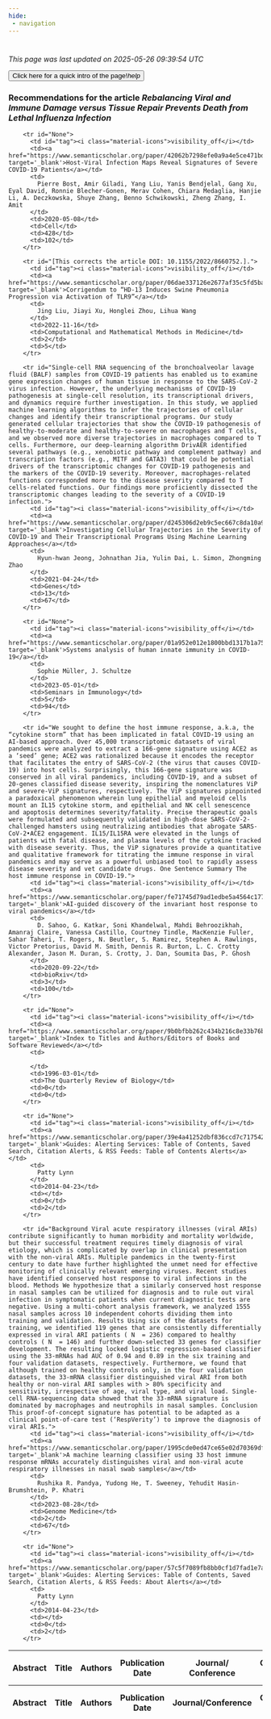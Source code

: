 ```yaml
---
hide:
 - navigation
---
```

<!DOCTYPE html>
#
<html lang="en">
<head>
  <meta charset="utf-8">
</head>

<body>
  <p>
  <i class="footer">This page was last updated on 2025-05-26 09:39:54 UTC</i>
  </p>
  
  <div class="note info" onclick="startIntro()">
    <p>
      <button type="button" class="buttons">
        <div style="display: flex; align-items: center;">
        Click here for a quick intro of the page! <i class="material-icons">help</i>
        </div>
      </button>
    </p>
  </div>

  <p>
  <h3 data-intro='Recommendations for the article'>
    Recommendations for the article <i>Rebalancing Viral and Immune Damage versus Tissue Repair Prevents Death from Lethal Influenza Infection</i>
  </h3>
  <table id="table1" class="display wrap" style="width:100%">
  <thead>
    <tr>
        <th data-intro='Click to view the abstract (if available)'>Abstract</th>
        <th>Title</th>
        <th>Authors</th>
        <th>Publication Date</th>
        <th>Journal/ Conference</th>
        <th>Citation count</th>
        <th data-intro='Highest h-index among the authors'>Highest h-index</th>
    </tr>
  </thead>
  <tbody>
    
        <tr id="None">
          <td id="tag"><i class="material-icons">visibility_off</i></td>
          <td><a href="https://www.semanticscholar.org/paper/42062b7298efe0a9a4e5ce471bd6c8d7131d6cda" target='_blank'>Host-Viral Infection Maps Reveal Signatures of Severe COVID-19 Patients</a></td>
          <td>
            Pierre Bost, Amir Giladi, Yang Liu, Yanis Bendjelal, Gang Xu, Eyal David, Ronnie Blecher-Gonen, Merav Cohen, Chiara Medaglia, Hanjie Li, A. Deczkowska, Shuye Zhang, Benno Schwikowski, Zheng Zhang, I. Amit
          </td>
          <td>2020-05-08</td>
          <td>Cell</td>
          <td>428</td>
          <td>102</td>
        </tr>
    
        <tr id="[This corrects the article DOI: 10.1155/2022/8660752.].">
          <td id="tag"><i class="material-icons">visibility_off</i></td>
          <td><a href="https://www.semanticscholar.org/paper/06dae337126e2677af35c5fd5ba2bc5d41eea9da" target='_blank'>Corrigendum to “HD-13 Induces Swine Pneumonia Progression via Activation of TLR9”</a></td>
          <td>
            Jing Liu, Jiayi Xu, Honglei Zhou, Lihua Wang
          </td>
          <td>2022-11-16</td>
          <td>Computational and Mathematical Methods in Medicine</td>
          <td>2</td>
          <td>5</td>
        </tr>
    
        <tr id="Single-cell RNA sequencing of the bronchoalveolar lavage fluid (BALF) samples from COVID-19 patients has enabled us to examine gene expression changes of human tissue in response to the SARS-CoV-2 virus infection. However, the underlying mechanisms of COVID-19 pathogenesis at single-cell resolution, its transcriptional drivers, and dynamics require further investigation. In this study, we applied machine learning algorithms to infer the trajectories of cellular changes and identify their transcriptional programs. Our study generated cellular trajectories that show the COVID-19 pathogenesis of healthy-to-moderate and healthy-to-severe on macrophages and T cells, and we observed more diverse trajectories in macrophages compared to T cells. Furthermore, our deep-learning algorithm DrivAER identified several pathways (e.g., xenobiotic pathway and complement pathway) and transcription factors (e.g., MITF and GATA3) that could be potential drivers of the transcriptomic changes for COVID-19 pathogenesis and the markers of the COVID-19 severity. Moreover, macrophages-related functions corresponded more to the disease severity compared to T cells-related functions. Our findings more proficiently dissected the transcriptomic changes leading to the severity of a COVID-19 infection.">
          <td id="tag"><i class="material-icons">visibility_off</i></td>
          <td><a href="https://www.semanticscholar.org/paper/d245306d2eb9c5ec667c8da10a9a48cb65cf35bc" target='_blank'>Investigating Cellular Trajectories in the Severity of COVID-19 and Their Transcriptional Programs Using Machine Learning Approaches</a></td>
          <td>
            Hyun-hwan Jeong, Johnathan Jia, Yulin Dai, L. Simon, Zhongming Zhao
          </td>
          <td>2021-04-24</td>
          <td>Genes</td>
          <td>13</td>
          <td>67</td>
        </tr>
    
        <tr id="None">
          <td id="tag"><i class="material-icons">visibility_off</i></td>
          <td><a href="https://www.semanticscholar.org/paper/01a952e012e1800bbd1317b1a754da406bbe7cda" target='_blank'>Systems analysis of human innate immunity in COVID-19</a></td>
          <td>
            Sophie Müller, J. Schultze
          </td>
          <td>2023-05-01</td>
          <td>Seminars in Immunology</td>
          <td>5</td>
          <td>94</td>
        </tr>
    
        <tr id="We sought to define the host immune response, a.k.a, the “cytokine storm” that has been implicated in fatal COVID-19 using an AI-based approach. Over 45,000 transcriptomic datasets of viral pandemics were analyzed to extract a 166-gene signature using ACE2 as a ‘seed’ gene; ACE2 was rationalized because it encodes the receptor that facilitates the entry of SARS-CoV-2 (the virus that causes COVID-19) into host cells. Surprisingly, this 166-gene signature was conserved in all viral pandemics, including COVID-19, and a subset of 20-genes classified disease severity, inspiring the nomenclatures ViP and severe-ViP signatures, respectively. The ViP signatures pinpointed a paradoxical phenomenon wherein lung epithelial and myeloid cells mount an IL15 cytokine storm, and epithelial and NK cell senescence and apoptosis determines severity/fatality. Precise therapeutic goals were formulated and subsequently validated in high-dose SARS-CoV-2-challenged hamsters using neutralizing antibodies that abrogate SARS-CoV-2•ACE2 engagement. IL15/IL15RA were elevated in the lungs of patients with fatal disease, and plasma levels of the cytokine tracked with disease severity. Thus, the ViP signatures provide a quantitative and qualitative framework for titrating the immune response in viral pandemics and may serve as a powerful unbiased tool to rapidly assess disease severity and vet candidate drugs. One Sentence Summary The host immune response in COVID-19.">
          <td id="tag"><i class="material-icons">visibility_off</i></td>
          <td><a href="https://www.semanticscholar.org/paper/fe71745d79ad1edbe5a4564c177c150c61d69e5c" target='_blank'>AI-guided discovery of the invariant host response to viral pandemics</a></td>
          <td>
            D. Sahoo, G. Katkar, Soni Khandelwal, Mahdi Behroozikhah, Amanraj Claire, Vanessa Castillo, Courtney Tindle, MacKenzie Fuller, Sahar Taheri, T. Rogers, N. Beutler, S. Ramirez, Stephen A. Rawlings, Victor Pretorius, David M. Smith, Dennis R. Burton, L. C. Crotty Alexander, Jason M. Duran, S. Crotty, J. Dan, Soumita Das, P. Ghosh
          </td>
          <td>2020-09-22</td>
          <td>bioRxiv</td>
          <td>3</td>
          <td>100</td>
        </tr>
    
        <tr id="None">
          <td id="tag"><i class="material-icons">visibility_off</i></td>
          <td><a href="https://www.semanticscholar.org/paper/9b0bfbb262c434b216c8e33b76b7c2ad347e9d4a" target='_blank'>Index to Titles and Authors/Editors of Books and Software Reviewed</a></td>
          <td>
            
          </td>
          <td>1996-03-01</td>
          <td>The Quarterly Review of Biology</td>
          <td>0</td>
          <td>0</td>
        </tr>
    
        <tr id="None">
          <td id="tag"><i class="material-icons">visibility_off</i></td>
          <td><a href="https://www.semanticscholar.org/paper/39e4a41252dbf836ccd7c717542f5551024f59d9" target='_blank'>Guides: Alerting Services: Table of Contents, Saved Search, Citation Alerts, & RSS Feeds: Table of Contents Alerts</a></td>
          <td>
            Patty Lynn
          </td>
          <td>2014-04-23</td>
          <td></td>
          <td>0</td>
          <td>2</td>
        </tr>
    
        <tr id="Background Viral acute respiratory illnesses (viral ARIs) contribute significantly to human morbidity and mortality worldwide, but their successful treatment requires timely diagnosis of viral etiology, which is complicated by overlap in clinical presentation with the non-viral ARIs. Multiple pandemics in the twenty-first century to date have further highlighted the unmet need for effective monitoring of clinically relevant emerging viruses. Recent studies have identified conserved host response to viral infections in the blood. Methods We hypothesize that a similarly conserved host response in nasal samples can be utilized for diagnosis and to rule out viral infection in symptomatic patients when current diagnostic tests are negative. Using a multi-cohort analysis framework, we analyzed 1555 nasal samples across 10 independent cohorts dividing them into training and validation. Results Using six of the datasets for training, we identified 119 genes that are consistently differentially expressed in viral ARI patients ( N  = 236) compared to healthy controls ( N  = 146) and further down-selected 33 genes for classifier development. The resulting locked logistic regression-based classifier using the 33-mRNAs had AUC of 0.94 and 0.89 in the six training and four validation datasets, respectively. Furthermore, we found that although trained on healthy controls only, in the four validation datasets, the 33-mRNA classifier distinguished viral ARI from both healthy or non-viral ARI samples with > 80% specificity and sensitivity, irrespective of age, viral type, and viral load. Single-cell RNA-sequencing data showed that the 33-mRNA signature is dominated by macrophages and neutrophils in nasal samples. Conclusion This proof-of-concept signature has potential to be adapted as a clinical point-of-care test (‘RespVerity’) to improve the diagnosis of viral ARIs.">
          <td id="tag"><i class="material-icons">visibility_off</i></td>
          <td><a href="https://www.semanticscholar.org/paper/1995cde0ed47ce65e02d70369df4da3999fd5e65" target='_blank'>A machine learning classifier using 33 host immune response mRNAs accurately distinguishes viral and non-viral acute respiratory illnesses in nasal swab samples</a></td>
          <td>
            Rushika R. Pandya, Yudong He, T. Sweeney, Yehudit Hasin-Brumshtein, P. Khatri
          </td>
          <td>2023-08-28</td>
          <td>Genome Medicine</td>
          <td>2</td>
          <td>67</td>
        </tr>
    
        <tr id="None">
          <td id="tag"><i class="material-icons">visibility_off</i></td>
          <td><a href="https://www.semanticscholar.org/paper/57c5f7089fb8bb0cf1d7fad1e7a0676e703b8b9b" target='_blank'>Guides: Alerting Services: Table of Contents, Saved Search, Citation Alerts, & RSS Feeds: About Alerts</a></td>
          <td>
            Patty Lynn
          </td>
          <td>2014-04-23</td>
          <td></td>
          <td>0</td>
          <td>2</td>
        </tr>
    
  </tbody>
  <tfoot>
    <tr>
        <th>Abstract</th>
        <th>Title</th>
        <th>Authors</th>
        <th>Publication Date</th>
        <th>Journal/Conference</th>
        <th>Citation count</th>
        <th>Highest h-index</th>
    </tr>
  </tfoot>
  </table>
  </p>

</body>

<script>
var dataTableOptions = {
        initComplete: function () {
        this.api()
            .columns()
            .every(function () {
                let column = this;
 
                // Create select element
                let select = document.createElement('select');
                select.add(new Option(''));
                column.footer().replaceChildren(select);
 
                // Apply listener for user change in value
                select.addEventListener('change', function () {
                    column
                        .search(select.value, {exact: true})
                        .draw();
                });

                // keep the width of the select element same as the column
                select.style.width = '100%';
 
                // Add list of options
                column
                    .data()
                    .unique()
                    .sort()
                    .each(function (d, j) {
                        select.add(new Option(d));
                    });
            });
    },
    scrollX: false,
    scrollCollapse: true,
    paging: true,
    fixedColumns: true,
    columnDefs: [
        {"className": "dt-center", "targets": "_all"},
        // set width for both columns 0 and 1 as 25%
        { width: '5%', targets: 0 },
        { width: '25%', targets: 1 },
        { width: '20%', targets: 2 },
        { width: '10%', targets: 3 },
        { width: '20%', targets: 4 }

      ],
    pageLength: 10,
    layout: {
        topStart: {
            buttons: ['copy', 'csv', 'excel', 'pdf', 'print']
        }
    }
  }
  new DataTable('#table1', dataTableOptions);
  
  var table = $('#table1').DataTable();
  $('#table1 tbody').on('click', 'td:first-child', function () {
    var tr = $(this).closest('tr');
    var row = table.row( tr );

    var rowId = tr.attr('id');
    // alert(rowId);

    if (row.child.isShown()) {
      // This row is already open - close it.
      row.child.hide();
      tr.removeClass('shown');
      tr.find('td:first-child').html('<i class="material-icons">visibility_off</i>');
    } else {
      // Open row.
      // row.child('foo').show();
      var content = '<div class="child-row-content"><strong>Abstract:</strong> ' + rowId + '</div>';
      row.child(content).show();
      tr.addClass('shown');
      tr.find('td:first-child').html('<i class="material-icons">visibility</i>');
    }
  });
</script>
<style>
  .child-row-content {
    text-align: justify;
    text-justify: inter-word;
    word-wrap: break-word; /* Ensure long words are broken */
    white-space: normal; /* Ensure text wraps to the next line */
    max-width: 100%; /* Ensure content does not exceed the table width */
    padding: 10px; /* Optional: add some padding for better readability */
    /* font size */
    font-size: small;
  }
</style>
</html>